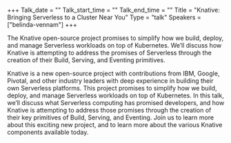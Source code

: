 +++
Talk_date = ""
Talk_start_time = ""
Talk_end_time = ""
Title = "Knative: Bringing Serverless to a Cluster Near You"
Type = "talk"
Speakers = ["belinda-vennam"]
+++

The Knative open-source project promises to simplify how we build, deploy, and manage Serverless workloads on top of Kubernetes. We’ll discuss how Knative is attempting to address the promises of Serverless through the creation of their Build, Serving, and Eventing primitives.

Knative is a new open-source project with contributions from IBM, Google, Pivotal, and other industry leaders with deep experience in building their own Serverless platforms. This project promises to simplify how we build, deploy, and manage Serverless workloads on top of Kubernetes. In this talk, we’ll discuss what Serverless computing has promised developers, and how Knative is attempting to address those promises through the creation of their key primitives of Build, Serving, and Eventing. Join us to learn more about this exciting new project, and to learn more about the various Knative components available today.